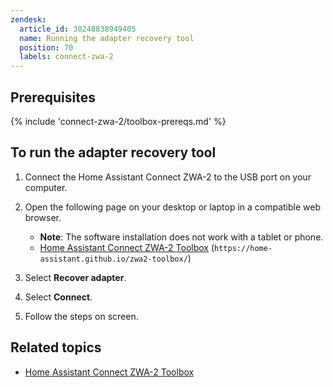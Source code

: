 ```yaml
---
zendesk:
  article_id: 30248838949405
  name: Running the adapter recovery tool
  position: 70
  labels: connect-zwa-2
---
```


## Prerequisites

{% include 'connect-zwa-2/toolbox-prereqs.md' %}

## To run the adapter recovery tool

1. Connect the Home Assistant Connect ZWA-2 to the USB port on your computer.
2. Open the following page on your desktop or laptop in a compatible web browser.
   - **Note**: The software installation does not work with a tablet or phone.
   - [Home Assistant Connect ZWA-2 Toolbox](https://home-assistant.github.io/zwa2-toolbox/) (`https://home-assistant.github.io/zwa2-toolbox/`)

3. Select **Recover adapter**.
4. Select **Connect**.
5. Follow the steps on screen.

## Related topics

- [Home Assistant Connect ZWA-2 Toolbox](https://home-assistant.github.io/zwa2-toolbox/)